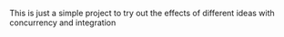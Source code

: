 
This is just a simple project to try out the effects of different ideas with concurrency and integration
